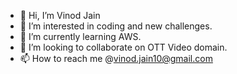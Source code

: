 - 👋 Hi, I’m Vinod Jain
- 👀 I’m interested in coding and new challenges.
- 🌱 I’m currently learning AWS.
- 💞️ I’m looking to collaborate on OTT Video domain.
- 📫 How to reach me @vinod.jain10@gmail.com

<!---
vinodjain14/vinodjain14 is a ✨ special ✨ repository because its `README.md` (this file) appears on your GitHub profile.
You can click the Preview link to take a look at your changes.
--->
